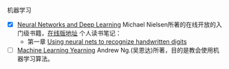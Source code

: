 机器学习

- [x] [Neural Networks and Deep Learning](https://github.com/zhangkaihua88/ML/tree/master/Michael%20Nielsen-2015-Neural%20Networks%20and%20Deep%20Learning)
Michael Nielsen所著的在线开放的入门级书籍，[在线版地址](http://neuralnetworksanddeeplearning.com/)
个人读书笔记：
    - 第一章 [Using neural nets to recognize handwritten digits](https://www.jianshu.com/p/a2d1363bc144)
- [ ] [Machine Learning Yearning](https://github.com/zhangkaihua88/ML/tree/master/Andrew%20Ng.-2018-Machine%20Learning%20Yearning)
Andrew Ng.(吴恩达)所著，目的是教会使用机器学习算法。
<!-- - [ ] test -->
<!-- 对勾 $\surd$ -->
<!-- $\times$ -->